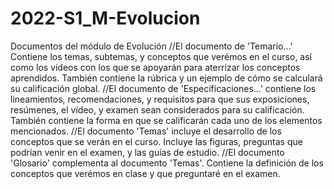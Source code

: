 # 2022-S1_M-Evolucion
Documentos del módulo de Evolución
//El documento de 'Temario...' Contiene los temas, subtemas, y conceptos que verémos en el curso, así como los videos con los que se apoyarán para aterrizar los conceptos aprendidos. También contiene la rúbrica y un ejemplo de cómo se calculará su calificación global.
//El documento de 'Especificaciones...' contiene los lineamientos, recomendaciones, y requisitos para que sus exposiciones, resúmenes, el vídeo, y examen sean considerados para su calificación. También contiene la forma en que se calificarán cada uno de los elementos mencionados.
//El documento 'Temas' incluye el desarrollo de los conceptos que se verán en el curso. Incluye las figuras, preguntas que podrían venir en el examen, y las guías de estudio.
//El documento 'Glosario' complementa al documento 'Temas'. Contiene la definición de los conceptos que verémos en clase y que preguntaré en el examen.
